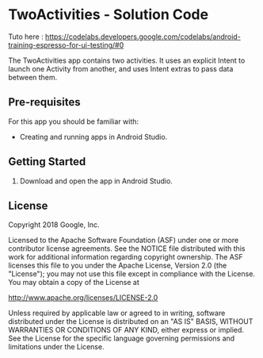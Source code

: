 TwoActivities - Solution Code
=============================

Tuto here : https://codelabs.developers.google.com/codelabs/android-training-espresso-for-ui-testing/#0

The TwoActivities app contains two activities. It uses an explicit Intent
to launch one Activity from another, and uses Intent extras to pass data
between them. 

Pre-requisites
--------------

For this app you should be familiar with:

* Creating and running apps in Android Studio.

Getting Started
---------------

1. Download and open the app in Android Studio.

License
-------

Copyright 2018 Google, Inc.

Licensed to the Apache Software Foundation (ASF) under one or more contributor
license agreements.  See the NOTICE file distributed with this work for
additional information regarding copyright ownership.  The ASF licenses this
file to you under the Apache License, Version 2.0 (the "License"); you may not
use this file except in compliance with the License.  You may obtain a copy of
the License at

  http://www.apache.org/licenses/LICENSE-2.0

Unless required by applicable law or agreed to in writing, software
distributed under the License is distributed on an "AS IS" BASIS, WITHOUT
WARRANTIES OR CONDITIONS OF ANY KIND, either express or implied.  See the
License for the specific language governing permissions and limitations under
the License.
